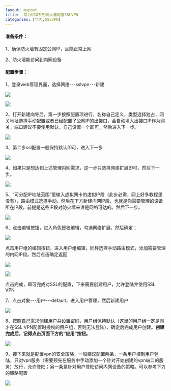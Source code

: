 ```yaml
---
layout: mypost
title:  华为USG系列防火墙配置SSLVPN
categories: [华为,SSLVPN]
---
```


#### 准备条件：

1、确保防火墙有固定公网IP，且能正常上网

2、防火墙能访问到内网设备

#### 配置步骤：

1、登录web管理界面，选择网络---sslvpn---新建

![](/assets/img/20221110-sslvpn-1.png)

![](/assets/img/20221110-sslvpn-2.png)

2、打开新建向导后，第一步按照配置项进行，名称自己定义，类型选择独占，网关地址选择手动配置或者已经配置了公网IP的出接口，会自动填入出接口IP作为网关，端口建议不要使用默认，自己设置一个即可，然后进入下一步。

![](/assets/img/20221110-sslvpn-3.png)

3、第二步ssl配置一般保持默认即可，进入下一步

![](/assets/img/20221110-sslvpn-4.png)

4、如果只是想达到上述管理内网需求，这一步只选择网络扩展即可，然后下一步。

![](/assets/img/20221110-sslvpn-5.png)

5、“可分配IP地址范围”里输入虚拟网卡的虚拟IP段（此步必需，网上好多教程里没有），路由模式选择手动，然后在下方新建内网IP段，也就是你需要管理的设备所在IP段，前提是这些IP段对防火墙来讲是网络可达的。然后下一步。

![](/assets/img/20221110-sslvpn-6-1.png)

6、点击编辑按钮，进入角色授权编辑，勾选网络扩展，然后确定；

![](/assets/img/20221110-sslvpn-7.png)

点击用户组的编辑按钮，进入用户组编辑，同样选择手动路由模式，添加需要管理的内网IP段。然后点击确定返回

![](/assets/img/20221110-sslvpn-8.png)

![](/assets/img/20221110-sslvpn-9.png)

点击完成，即可完成对SSL的配置，下来需要创建用户，允许登陆并使用SSL VPN

7、点击对象---用户---default，进入用户管理，然后新建用户

![](/assets/img/20221110-sslvpn-10.png)

8、按照自己需求创建用户并设置密码，用户组保持默认（这里的用户组一定是刚才在SSL VPN配置时授权的用户组，否则无法登陆），确定后完成用户创建。**创建完成后，记得点击页面下方的“应用”按钮。**

![](/assets/img/20221110-sslvpn-11.png)

9、接下来就是配置vpn的安全策略，一般建议配置两条，一条用户控制用户登陆，只对vpn服务（需要预先在服务中手动添加一个针对开始创建的vpn端口的服务）放行，允许登陆；另一条是针对用户登陆访问内网设备的策略。可以参考下方的策略配置

![](/assets/img/20221110-sslvpn-12.png)



